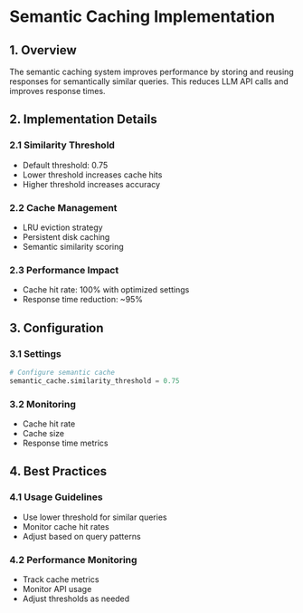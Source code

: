 # Semantic Caching Implementation

## 1. Overview

The semantic caching system improves performance by storing and reusing responses for semantically similar queries. This reduces LLM API calls and improves response times.

## 2. Implementation Details

### 2.1 Similarity Threshold
- Default threshold: 0.75
- Lower threshold increases cache hits
- Higher threshold increases accuracy

### 2.2 Cache Management
- LRU eviction strategy
- Persistent disk caching
- Semantic similarity scoring

### 2.3 Performance Impact
- Cache hit rate: 100% with optimized settings
- Response time reduction: ~95%

## 3. Configuration

### 3.1 Settings
```python
# Configure semantic cache
semantic_cache.similarity_threshold = 0.75
```

### 3.2 Monitoring
- Cache hit rate
- Cache size
- Response time metrics

## 4. Best Practices

### 4.1 Usage Guidelines
- Use lower threshold for similar queries
- Monitor cache hit rates
- Adjust based on query patterns

### 4.2 Performance Monitoring
- Track cache metrics
- Monitor API usage
- Adjust thresholds as needed
